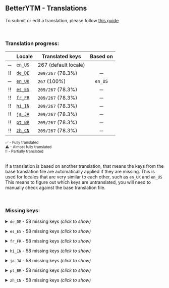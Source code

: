 <!--
  ‼️‼️‼️‼️‼️‼️‼️‼️‼️‼️‼️‼️‼️‼️‼️‼️‼️‼️‼️‼️‼️‼️‼️‼️‼️‼️‼️‼️‼️‼️‼️‼️‼️‼️‼️‼️‼️‼️‼️‼️‼️‼️‼️‼️‼️‼️‼️‼️‼️‼️‼️‼️‼️‼️‼️‼️
  ‼️‼️‼️             THIS IS A GENERATED FILE             ‼️‼️‼️
  ‼️‼️‼️ all changes will be overwritten after next build ‼️‼️‼️
  ‼️‼️‼️ only edit in `src/tools/tr-progress-template.md` ‼️‼️‼️
  ‼️‼️‼️‼️‼️‼️‼️‼️‼️‼️‼️‼️‼️‼️‼️‼️‼️‼️‼️‼️‼️‼️‼️‼️‼️‼️‼️‼️‼️‼️‼️‼️‼️‼️‼️‼️‼️‼️‼️‼️‼️‼️‼️‼️‼️‼️‼️‼️‼️‼️‼️‼️‼️‼️‼️‼️
-->



## BetterYTM - Translations
To submit or edit a translation, please follow [this guide](../../contributing.md#submitting-translations)

<br>

### Translation progress:
| &nbsp; | Locale | Translated keys | Based on |
| :----: | ------ | --------------- | :------: |
| ─ | [`en_US`](./en_US.json) | 267 (default locale) |  |
| ‼️ | [`de_DE`](./de_DE.json) | `209/267` (78.3%) | ─ |
| ─ | [`en_UK`](./en_UK.json) | `267` (100%) | `en_US` |
| ‼️ | [`es_ES`](./es_ES.json) | `209/267` (78.3%) | ─ |
| ‼️ | [`fr_FR`](./fr_FR.json) | `209/267` (78.3%) | ─ |
| ‼️ | [`hi_IN`](./hi_IN.json) | `209/267` (78.3%) | ─ |
| ‼️ | [`ja_JA`](./ja_JA.json) | `209/267` (78.3%) | ─ |
| ‼️ | [`pt_BR`](./pt_BR.json) | `209/267` (78.3%) | ─ |
| ‼️ | [`zh_CN`](./zh_CN.json) | `209/267` (78.3%) | ─ |

<sub>
✅ - Fully translated
</sub><br>
<sub>
⚠ - Almost fully translated
</sub><br>
<sub>
‼️ - Partially translated
</sub><br>

<br>

If a translation is based on another translation, that means the keys from the base translation file are automatically applied if they are missing. This is used for locales that are very similar to each other, such as `en_UK` and `en_US`  
This means to figure out which keys are untranslated, you will need to manually check against the base translation file.

<br>

### Missing keys:

<details><summary><code>de_DE</code> - 58 missing keys <i>(click to show)</i></summary><br>

| Key | English text |
| --- | ------------ |
| `export_import` | `Export/Import` |
| `click_to_reveal` | `(click to reveal)` |
| `start_import_tooltip` | `Click to import the data you pasted above` |
| `copy` | `Copy` |
| `close_tooltip` | `Click to close` |
| `new_entry` | `New entry` |
| `new_entry_tooltip` | `Click to create a new entry` |
| `remove_entry` | `Remove this entry` |
| `edit_entry` | `Edit this entry` |
| `open_lyrics_search_prompt` | `Enter the song title and artist to search for the lyrics:` |
| `auto_like_channels_dialog_title` | `Auto-liked channels` |
| `auto_like_channels_dialog_desc` | `Here you can see what channels you have set to auto-like and you can edit, enable, disable and remove them.\nYou can also manually create entries, though it's easier to just visit the channel page and click the button there.` |
| `auto_like` | `Auto-like` |
| `auto_like_button_tooltip_enabled` | `Click to disable auto-liking. Shift-click to open the management dialog.` |
| `auto_like_button_tooltip_disabled` | `Click to enable auto-liking. Shift-click to open the management dialog.` |
| `add_auto_like_channel_id_prompt` | `Enter the user ID (@Name / UC...) or full URL of the channel you want to auto-like.\nPress "cancel" to exit.` |
| `add_auto_like_channel_invalid_id` | `The entered user ID or URL is invalid.\nPlease make sure you copy only the part *just after* "/channel/" in the URL, excluding any slash before and after.\nIf it starts with @, make sure to include that too.` |
| `add_auto_like_channel_already_exists_prompt_new_name` | `A channel with that ID is already in the list.\nDo you instead want to change its name?` |
| `add_auto_like_channel_name_prompt` | `Enter the name of the channel.\nPress "cancel" to exit.` |
| `auto_like_channel_edit_name_prompt` | `Enter the new name for this channel.\nPress "cancel" to exit.` |
| `auto_like_channel_edit_id_prompt` | `Enter the new user ID (@Name / UC...) or full URL for this channel.\nPress "cancel" to exit.` |
| `auto_like_enabled_toast` | `Auto-liking enabled` |
| `auto_like_disabled_toast` | `Auto-liking disabled` |
| `auto_liked_a_channels_song` | `Liked song by %1` |
| `auto_liked_a_channels_video` | `Liked video by %1` |
| `auto_like_export_or_import_tooltip` | `Export or import your auto-liked channels` |
| `auto_like_export_import_title` | `Export/import auto-liked channels` |
| `auto_like_export_desc` | `Copy the following text to export your auto-liked channels.` |
| `auto_like_import_desc` | `Paste the auto-liked channels you want to import into the field below, then click the import button:` |
| `vote_label_likes` | `%1 likes` |
| `vote_label_dislikes` | `%1 dislikes` |
| `vote_ratio_disabled` | `Disabled` |
| `vote_ratio_green_red` | `Green and red` |
| `vote_ratio_blue_gray` | `Blue and gray` |
| `votes_format_short` | `Shortened` |
| `votes_format_full` | `Full number` |
| `feature_desc_showVotes` | `Show the amount of likes and dislikes on the currently playing song` |
| `feature_helptext_showVotes` | `This feature is powered by Return YouTube Dislike and will show the approximate amount of likes and dislikes on the currently playing song.` |
| `feature_desc_showVotesFormat` | `How should the likes and dislikes be formatted?` |
| `feature_desc_deleteFromQueueButton` | `Add a button to each song in a list to quickly remove it` |
| `feature_desc_listButtonsPlacement` | `Where should the list buttons show up?` |
| `feature_desc_autoLikeChannels` | `Automatically like all songs and videos of certain channels` |
| `feature_helpText_autoLikeChannels` | `Once enabled, you can enable this feature for certain channels by opening their page and clicking the toggle button. Afterwards, any song you play of that channel will be liked automatically.\nUse the option below to open a dialog to manage the channels.` |
| `feature_desc_autoLikeChannelToggleBtn` | `Add a button to each channel page to enable or disable auto-liking` |
| `feature_desc_autoLikePlayerBarToggleBtn` | `Add a button to the media controls to enable or disable auto-liking` |
| `feature_desc_autoLikeTimeout` | `How many seconds a song needs to play before being auto-liked` |
| `feature_desc_autoLikeShowToast` | `Show a toast notification when a song is auto-liked` |
| `feature_desc_autoLikeOpenMgmtDialog` | `Open the dialog to manage auto-liked channels` |
| `feature_btn_autoLikeOpenMgmtDialog` | `Open dialog` |
| `feature_btn_autoLikeOpenMgmtDialog_running` | `Opening...` |
| `feature_desc_initTimeout` | `How many seconds to wait for features to initialize before considering them to likely be in an errored state` |
| `feature_helptext_initTimeout` | `This is the amount of time in milliseconds that the script will wait for features to initialize before considering them to likely be in an errored state.\nThis will not affect the script's behavior in a significant way, but if one of your plugins can't initialize in time, you should try increasing this value.` |
| `feature_desc_toastDuration` | `For how many seconds custom toast notifications should be shown - 0 to disable them entirely` |
| `feature_desc_resetConfig` | `Reset all settings to their default values` |
| `feature_btn_resetConfig` | `Reset settings` |
| `feature_btn_resetConfig_running` | `Confirming...` |
| `plugin_validation_error_invalid_property-1` | `Property '%1' with value '%2' is invalid. Example value: %3` |
| `plugin_validation_error_invalid_property-n` | `Property '%1' with value '%2' is invalid. Example values: %3` |

<br></details>

<details><summary><code>es_ES</code> - 58 missing keys <i>(click to show)</i></summary><br>

| Key | English text |
| --- | ------------ |
| `export_import` | `Export/Import` |
| `click_to_reveal` | `(click to reveal)` |
| `start_import_tooltip` | `Click to import the data you pasted above` |
| `copy` | `Copy` |
| `close_tooltip` | `Click to close` |
| `new_entry` | `New entry` |
| `new_entry_tooltip` | `Click to create a new entry` |
| `remove_entry` | `Remove this entry` |
| `edit_entry` | `Edit this entry` |
| `open_lyrics_search_prompt` | `Enter the song title and artist to search for the lyrics:` |
| `auto_like_channels_dialog_title` | `Auto-liked channels` |
| `auto_like_channels_dialog_desc` | `Here you can see what channels you have set to auto-like and you can edit, enable, disable and remove them.\nYou can also manually create entries, though it's easier to just visit the channel page and click the button there.` |
| `auto_like` | `Auto-like` |
| `auto_like_button_tooltip_enabled` | `Click to disable auto-liking. Shift-click to open the management dialog.` |
| `auto_like_button_tooltip_disabled` | `Click to enable auto-liking. Shift-click to open the management dialog.` |
| `add_auto_like_channel_id_prompt` | `Enter the user ID (@Name / UC...) or full URL of the channel you want to auto-like.\nPress "cancel" to exit.` |
| `add_auto_like_channel_invalid_id` | `The entered user ID or URL is invalid.\nPlease make sure you copy only the part *just after* "/channel/" in the URL, excluding any slash before and after.\nIf it starts with @, make sure to include that too.` |
| `add_auto_like_channel_already_exists_prompt_new_name` | `A channel with that ID is already in the list.\nDo you instead want to change its name?` |
| `add_auto_like_channel_name_prompt` | `Enter the name of the channel.\nPress "cancel" to exit.` |
| `auto_like_channel_edit_name_prompt` | `Enter the new name for this channel.\nPress "cancel" to exit.` |
| `auto_like_channel_edit_id_prompt` | `Enter the new user ID (@Name / UC...) or full URL for this channel.\nPress "cancel" to exit.` |
| `auto_like_enabled_toast` | `Auto-liking enabled` |
| `auto_like_disabled_toast` | `Auto-liking disabled` |
| `auto_liked_a_channels_song` | `Liked song by %1` |
| `auto_liked_a_channels_video` | `Liked video by %1` |
| `auto_like_export_or_import_tooltip` | `Export or import your auto-liked channels` |
| `auto_like_export_import_title` | `Export/import auto-liked channels` |
| `auto_like_export_desc` | `Copy the following text to export your auto-liked channels.` |
| `auto_like_import_desc` | `Paste the auto-liked channels you want to import into the field below, then click the import button:` |
| `vote_label_likes` | `%1 likes` |
| `vote_label_dislikes` | `%1 dislikes` |
| `vote_ratio_disabled` | `Disabled` |
| `vote_ratio_green_red` | `Green and red` |
| `vote_ratio_blue_gray` | `Blue and gray` |
| `votes_format_short` | `Shortened` |
| `votes_format_full` | `Full number` |
| `feature_desc_showVotes` | `Show the amount of likes and dislikes on the currently playing song` |
| `feature_helptext_showVotes` | `This feature is powered by Return YouTube Dislike and will show the approximate amount of likes and dislikes on the currently playing song.` |
| `feature_desc_showVotesFormat` | `How should the likes and dislikes be formatted?` |
| `feature_desc_deleteFromQueueButton` | `Add a button to each song in a list to quickly remove it` |
| `feature_desc_listButtonsPlacement` | `Where should the list buttons show up?` |
| `feature_desc_autoLikeChannels` | `Automatically like all songs and videos of certain channels` |
| `feature_helpText_autoLikeChannels` | `Once enabled, you can enable this feature for certain channels by opening their page and clicking the toggle button. Afterwards, any song you play of that channel will be liked automatically.\nUse the option below to open a dialog to manage the channels.` |
| `feature_desc_autoLikeChannelToggleBtn` | `Add a button to each channel page to enable or disable auto-liking` |
| `feature_desc_autoLikePlayerBarToggleBtn` | `Add a button to the media controls to enable or disable auto-liking` |
| `feature_desc_autoLikeTimeout` | `How many seconds a song needs to play before being auto-liked` |
| `feature_desc_autoLikeShowToast` | `Show a toast notification when a song is auto-liked` |
| `feature_desc_autoLikeOpenMgmtDialog` | `Open the dialog to manage auto-liked channels` |
| `feature_btn_autoLikeOpenMgmtDialog` | `Open dialog` |
| `feature_btn_autoLikeOpenMgmtDialog_running` | `Opening...` |
| `feature_desc_initTimeout` | `How many seconds to wait for features to initialize before considering them to likely be in an errored state` |
| `feature_helptext_initTimeout` | `This is the amount of time in milliseconds that the script will wait for features to initialize before considering them to likely be in an errored state.\nThis will not affect the script's behavior in a significant way, but if one of your plugins can't initialize in time, you should try increasing this value.` |
| `feature_desc_toastDuration` | `For how many seconds custom toast notifications should be shown - 0 to disable them entirely` |
| `feature_desc_resetConfig` | `Reset all settings to their default values` |
| `feature_btn_resetConfig` | `Reset settings` |
| `feature_btn_resetConfig_running` | `Confirming...` |
| `plugin_validation_error_invalid_property-1` | `Property '%1' with value '%2' is invalid. Example value: %3` |
| `plugin_validation_error_invalid_property-n` | `Property '%1' with value '%2' is invalid. Example values: %3` |

<br></details>

<details><summary><code>fr_FR</code> - 58 missing keys <i>(click to show)</i></summary><br>

| Key | English text |
| --- | ------------ |
| `export_import` | `Export/Import` |
| `click_to_reveal` | `(click to reveal)` |
| `start_import_tooltip` | `Click to import the data you pasted above` |
| `copy` | `Copy` |
| `close_tooltip` | `Click to close` |
| `new_entry` | `New entry` |
| `new_entry_tooltip` | `Click to create a new entry` |
| `remove_entry` | `Remove this entry` |
| `edit_entry` | `Edit this entry` |
| `open_lyrics_search_prompt` | `Enter the song title and artist to search for the lyrics:` |
| `auto_like_channels_dialog_title` | `Auto-liked channels` |
| `auto_like_channels_dialog_desc` | `Here you can see what channels you have set to auto-like and you can edit, enable, disable and remove them.\nYou can also manually create entries, though it's easier to just visit the channel page and click the button there.` |
| `auto_like` | `Auto-like` |
| `auto_like_button_tooltip_enabled` | `Click to disable auto-liking. Shift-click to open the management dialog.` |
| `auto_like_button_tooltip_disabled` | `Click to enable auto-liking. Shift-click to open the management dialog.` |
| `add_auto_like_channel_id_prompt` | `Enter the user ID (@Name / UC...) or full URL of the channel you want to auto-like.\nPress "cancel" to exit.` |
| `add_auto_like_channel_invalid_id` | `The entered user ID or URL is invalid.\nPlease make sure you copy only the part *just after* "/channel/" in the URL, excluding any slash before and after.\nIf it starts with @, make sure to include that too.` |
| `add_auto_like_channel_already_exists_prompt_new_name` | `A channel with that ID is already in the list.\nDo you instead want to change its name?` |
| `add_auto_like_channel_name_prompt` | `Enter the name of the channel.\nPress "cancel" to exit.` |
| `auto_like_channel_edit_name_prompt` | `Enter the new name for this channel.\nPress "cancel" to exit.` |
| `auto_like_channel_edit_id_prompt` | `Enter the new user ID (@Name / UC...) or full URL for this channel.\nPress "cancel" to exit.` |
| `auto_like_enabled_toast` | `Auto-liking enabled` |
| `auto_like_disabled_toast` | `Auto-liking disabled` |
| `auto_liked_a_channels_song` | `Liked song by %1` |
| `auto_liked_a_channels_video` | `Liked video by %1` |
| `auto_like_export_or_import_tooltip` | `Export or import your auto-liked channels` |
| `auto_like_export_import_title` | `Export/import auto-liked channels` |
| `auto_like_export_desc` | `Copy the following text to export your auto-liked channels.` |
| `auto_like_import_desc` | `Paste the auto-liked channels you want to import into the field below, then click the import button:` |
| `vote_label_likes` | `%1 likes` |
| `vote_label_dislikes` | `%1 dislikes` |
| `vote_ratio_disabled` | `Disabled` |
| `vote_ratio_green_red` | `Green and red` |
| `vote_ratio_blue_gray` | `Blue and gray` |
| `votes_format_short` | `Shortened` |
| `votes_format_full` | `Full number` |
| `feature_desc_showVotes` | `Show the amount of likes and dislikes on the currently playing song` |
| `feature_helptext_showVotes` | `This feature is powered by Return YouTube Dislike and will show the approximate amount of likes and dislikes on the currently playing song.` |
| `feature_desc_showVotesFormat` | `How should the likes and dislikes be formatted?` |
| `feature_desc_deleteFromQueueButton` | `Add a button to each song in a list to quickly remove it` |
| `feature_desc_listButtonsPlacement` | `Where should the list buttons show up?` |
| `feature_desc_autoLikeChannels` | `Automatically like all songs and videos of certain channels` |
| `feature_helpText_autoLikeChannels` | `Once enabled, you can enable this feature for certain channels by opening their page and clicking the toggle button. Afterwards, any song you play of that channel will be liked automatically.\nUse the option below to open a dialog to manage the channels.` |
| `feature_desc_autoLikeChannelToggleBtn` | `Add a button to each channel page to enable or disable auto-liking` |
| `feature_desc_autoLikePlayerBarToggleBtn` | `Add a button to the media controls to enable or disable auto-liking` |
| `feature_desc_autoLikeTimeout` | `How many seconds a song needs to play before being auto-liked` |
| `feature_desc_autoLikeShowToast` | `Show a toast notification when a song is auto-liked` |
| `feature_desc_autoLikeOpenMgmtDialog` | `Open the dialog to manage auto-liked channels` |
| `feature_btn_autoLikeOpenMgmtDialog` | `Open dialog` |
| `feature_btn_autoLikeOpenMgmtDialog_running` | `Opening...` |
| `feature_desc_initTimeout` | `How many seconds to wait for features to initialize before considering them to likely be in an errored state` |
| `feature_helptext_initTimeout` | `This is the amount of time in milliseconds that the script will wait for features to initialize before considering them to likely be in an errored state.\nThis will not affect the script's behavior in a significant way, but if one of your plugins can't initialize in time, you should try increasing this value.` |
| `feature_desc_toastDuration` | `For how many seconds custom toast notifications should be shown - 0 to disable them entirely` |
| `feature_desc_resetConfig` | `Reset all settings to their default values` |
| `feature_btn_resetConfig` | `Reset settings` |
| `feature_btn_resetConfig_running` | `Confirming...` |
| `plugin_validation_error_invalid_property-1` | `Property '%1' with value '%2' is invalid. Example value: %3` |
| `plugin_validation_error_invalid_property-n` | `Property '%1' with value '%2' is invalid. Example values: %3` |

<br></details>

<details><summary><code>hi_IN</code> - 58 missing keys <i>(click to show)</i></summary><br>

| Key | English text |
| --- | ------------ |
| `export_import` | `Export/Import` |
| `click_to_reveal` | `(click to reveal)` |
| `start_import_tooltip` | `Click to import the data you pasted above` |
| `copy` | `Copy` |
| `close_tooltip` | `Click to close` |
| `new_entry` | `New entry` |
| `new_entry_tooltip` | `Click to create a new entry` |
| `remove_entry` | `Remove this entry` |
| `edit_entry` | `Edit this entry` |
| `open_lyrics_search_prompt` | `Enter the song title and artist to search for the lyrics:` |
| `auto_like_channels_dialog_title` | `Auto-liked channels` |
| `auto_like_channels_dialog_desc` | `Here you can see what channels you have set to auto-like and you can edit, enable, disable and remove them.\nYou can also manually create entries, though it's easier to just visit the channel page and click the button there.` |
| `auto_like` | `Auto-like` |
| `auto_like_button_tooltip_enabled` | `Click to disable auto-liking. Shift-click to open the management dialog.` |
| `auto_like_button_tooltip_disabled` | `Click to enable auto-liking. Shift-click to open the management dialog.` |
| `add_auto_like_channel_id_prompt` | `Enter the user ID (@Name / UC...) or full URL of the channel you want to auto-like.\nPress "cancel" to exit.` |
| `add_auto_like_channel_invalid_id` | `The entered user ID or URL is invalid.\nPlease make sure you copy only the part *just after* "/channel/" in the URL, excluding any slash before and after.\nIf it starts with @, make sure to include that too.` |
| `add_auto_like_channel_already_exists_prompt_new_name` | `A channel with that ID is already in the list.\nDo you instead want to change its name?` |
| `add_auto_like_channel_name_prompt` | `Enter the name of the channel.\nPress "cancel" to exit.` |
| `auto_like_channel_edit_name_prompt` | `Enter the new name for this channel.\nPress "cancel" to exit.` |
| `auto_like_channel_edit_id_prompt` | `Enter the new user ID (@Name / UC...) or full URL for this channel.\nPress "cancel" to exit.` |
| `auto_like_enabled_toast` | `Auto-liking enabled` |
| `auto_like_disabled_toast` | `Auto-liking disabled` |
| `auto_liked_a_channels_song` | `Liked song by %1` |
| `auto_liked_a_channels_video` | `Liked video by %1` |
| `auto_like_export_or_import_tooltip` | `Export or import your auto-liked channels` |
| `auto_like_export_import_title` | `Export/import auto-liked channels` |
| `auto_like_export_desc` | `Copy the following text to export your auto-liked channels.` |
| `auto_like_import_desc` | `Paste the auto-liked channels you want to import into the field below, then click the import button:` |
| `vote_label_likes` | `%1 likes` |
| `vote_label_dislikes` | `%1 dislikes` |
| `vote_ratio_disabled` | `Disabled` |
| `vote_ratio_green_red` | `Green and red` |
| `vote_ratio_blue_gray` | `Blue and gray` |
| `votes_format_short` | `Shortened` |
| `votes_format_full` | `Full number` |
| `feature_desc_showVotes` | `Show the amount of likes and dislikes on the currently playing song` |
| `feature_helptext_showVotes` | `This feature is powered by Return YouTube Dislike and will show the approximate amount of likes and dislikes on the currently playing song.` |
| `feature_desc_showVotesFormat` | `How should the likes and dislikes be formatted?` |
| `feature_desc_deleteFromQueueButton` | `Add a button to each song in a list to quickly remove it` |
| `feature_desc_listButtonsPlacement` | `Where should the list buttons show up?` |
| `feature_desc_autoLikeChannels` | `Automatically like all songs and videos of certain channels` |
| `feature_helpText_autoLikeChannels` | `Once enabled, you can enable this feature for certain channels by opening their page and clicking the toggle button. Afterwards, any song you play of that channel will be liked automatically.\nUse the option below to open a dialog to manage the channels.` |
| `feature_desc_autoLikeChannelToggleBtn` | `Add a button to each channel page to enable or disable auto-liking` |
| `feature_desc_autoLikePlayerBarToggleBtn` | `Add a button to the media controls to enable or disable auto-liking` |
| `feature_desc_autoLikeTimeout` | `How many seconds a song needs to play before being auto-liked` |
| `feature_desc_autoLikeShowToast` | `Show a toast notification when a song is auto-liked` |
| `feature_desc_autoLikeOpenMgmtDialog` | `Open the dialog to manage auto-liked channels` |
| `feature_btn_autoLikeOpenMgmtDialog` | `Open dialog` |
| `feature_btn_autoLikeOpenMgmtDialog_running` | `Opening...` |
| `feature_desc_initTimeout` | `How many seconds to wait for features to initialize before considering them to likely be in an errored state` |
| `feature_helptext_initTimeout` | `This is the amount of time in milliseconds that the script will wait for features to initialize before considering them to likely be in an errored state.\nThis will not affect the script's behavior in a significant way, but if one of your plugins can't initialize in time, you should try increasing this value.` |
| `feature_desc_toastDuration` | `For how many seconds custom toast notifications should be shown - 0 to disable them entirely` |
| `feature_desc_resetConfig` | `Reset all settings to their default values` |
| `feature_btn_resetConfig` | `Reset settings` |
| `feature_btn_resetConfig_running` | `Confirming...` |
| `plugin_validation_error_invalid_property-1` | `Property '%1' with value '%2' is invalid. Example value: %3` |
| `plugin_validation_error_invalid_property-n` | `Property '%1' with value '%2' is invalid. Example values: %3` |

<br></details>

<details><summary><code>ja_JA</code> - 58 missing keys <i>(click to show)</i></summary><br>

| Key | English text |
| --- | ------------ |
| `export_import` | `Export/Import` |
| `click_to_reveal` | `(click to reveal)` |
| `start_import_tooltip` | `Click to import the data you pasted above` |
| `copy` | `Copy` |
| `close_tooltip` | `Click to close` |
| `new_entry` | `New entry` |
| `new_entry_tooltip` | `Click to create a new entry` |
| `remove_entry` | `Remove this entry` |
| `edit_entry` | `Edit this entry` |
| `open_lyrics_search_prompt` | `Enter the song title and artist to search for the lyrics:` |
| `auto_like_channels_dialog_title` | `Auto-liked channels` |
| `auto_like_channels_dialog_desc` | `Here you can see what channels you have set to auto-like and you can edit, enable, disable and remove them.\nYou can also manually create entries, though it's easier to just visit the channel page and click the button there.` |
| `auto_like` | `Auto-like` |
| `auto_like_button_tooltip_enabled` | `Click to disable auto-liking. Shift-click to open the management dialog.` |
| `auto_like_button_tooltip_disabled` | `Click to enable auto-liking. Shift-click to open the management dialog.` |
| `add_auto_like_channel_id_prompt` | `Enter the user ID (@Name / UC...) or full URL of the channel you want to auto-like.\nPress "cancel" to exit.` |
| `add_auto_like_channel_invalid_id` | `The entered user ID or URL is invalid.\nPlease make sure you copy only the part *just after* "/channel/" in the URL, excluding any slash before and after.\nIf it starts with @, make sure to include that too.` |
| `add_auto_like_channel_already_exists_prompt_new_name` | `A channel with that ID is already in the list.\nDo you instead want to change its name?` |
| `add_auto_like_channel_name_prompt` | `Enter the name of the channel.\nPress "cancel" to exit.` |
| `auto_like_channel_edit_name_prompt` | `Enter the new name for this channel.\nPress "cancel" to exit.` |
| `auto_like_channel_edit_id_prompt` | `Enter the new user ID (@Name / UC...) or full URL for this channel.\nPress "cancel" to exit.` |
| `auto_like_enabled_toast` | `Auto-liking enabled` |
| `auto_like_disabled_toast` | `Auto-liking disabled` |
| `auto_liked_a_channels_song` | `Liked song by %1` |
| `auto_liked_a_channels_video` | `Liked video by %1` |
| `auto_like_export_or_import_tooltip` | `Export or import your auto-liked channels` |
| `auto_like_export_import_title` | `Export/import auto-liked channels` |
| `auto_like_export_desc` | `Copy the following text to export your auto-liked channels.` |
| `auto_like_import_desc` | `Paste the auto-liked channels you want to import into the field below, then click the import button:` |
| `vote_label_likes` | `%1 likes` |
| `vote_label_dislikes` | `%1 dislikes` |
| `vote_ratio_disabled` | `Disabled` |
| `vote_ratio_green_red` | `Green and red` |
| `vote_ratio_blue_gray` | `Blue and gray` |
| `votes_format_short` | `Shortened` |
| `votes_format_full` | `Full number` |
| `feature_desc_showVotes` | `Show the amount of likes and dislikes on the currently playing song` |
| `feature_helptext_showVotes` | `This feature is powered by Return YouTube Dislike and will show the approximate amount of likes and dislikes on the currently playing song.` |
| `feature_desc_showVotesFormat` | `How should the likes and dislikes be formatted?` |
| `feature_desc_deleteFromQueueButton` | `Add a button to each song in a list to quickly remove it` |
| `feature_desc_listButtonsPlacement` | `Where should the list buttons show up?` |
| `feature_desc_autoLikeChannels` | `Automatically like all songs and videos of certain channels` |
| `feature_helpText_autoLikeChannels` | `Once enabled, you can enable this feature for certain channels by opening their page and clicking the toggle button. Afterwards, any song you play of that channel will be liked automatically.\nUse the option below to open a dialog to manage the channels.` |
| `feature_desc_autoLikeChannelToggleBtn` | `Add a button to each channel page to enable or disable auto-liking` |
| `feature_desc_autoLikePlayerBarToggleBtn` | `Add a button to the media controls to enable or disable auto-liking` |
| `feature_desc_autoLikeTimeout` | `How many seconds a song needs to play before being auto-liked` |
| `feature_desc_autoLikeShowToast` | `Show a toast notification when a song is auto-liked` |
| `feature_desc_autoLikeOpenMgmtDialog` | `Open the dialog to manage auto-liked channels` |
| `feature_btn_autoLikeOpenMgmtDialog` | `Open dialog` |
| `feature_btn_autoLikeOpenMgmtDialog_running` | `Opening...` |
| `feature_desc_initTimeout` | `How many seconds to wait for features to initialize before considering them to likely be in an errored state` |
| `feature_helptext_initTimeout` | `This is the amount of time in milliseconds that the script will wait for features to initialize before considering them to likely be in an errored state.\nThis will not affect the script's behavior in a significant way, but if one of your plugins can't initialize in time, you should try increasing this value.` |
| `feature_desc_toastDuration` | `For how many seconds custom toast notifications should be shown - 0 to disable them entirely` |
| `feature_desc_resetConfig` | `Reset all settings to their default values` |
| `feature_btn_resetConfig` | `Reset settings` |
| `feature_btn_resetConfig_running` | `Confirming...` |
| `plugin_validation_error_invalid_property-1` | `Property '%1' with value '%2' is invalid. Example value: %3` |
| `plugin_validation_error_invalid_property-n` | `Property '%1' with value '%2' is invalid. Example values: %3` |

<br></details>

<details><summary><code>pt_BR</code> - 58 missing keys <i>(click to show)</i></summary><br>

| Key | English text |
| --- | ------------ |
| `export_import` | `Export/Import` |
| `click_to_reveal` | `(click to reveal)` |
| `start_import_tooltip` | `Click to import the data you pasted above` |
| `copy` | `Copy` |
| `close_tooltip` | `Click to close` |
| `new_entry` | `New entry` |
| `new_entry_tooltip` | `Click to create a new entry` |
| `remove_entry` | `Remove this entry` |
| `edit_entry` | `Edit this entry` |
| `open_lyrics_search_prompt` | `Enter the song title and artist to search for the lyrics:` |
| `auto_like_channels_dialog_title` | `Auto-liked channels` |
| `auto_like_channels_dialog_desc` | `Here you can see what channels you have set to auto-like and you can edit, enable, disable and remove them.\nYou can also manually create entries, though it's easier to just visit the channel page and click the button there.` |
| `auto_like` | `Auto-like` |
| `auto_like_button_tooltip_enabled` | `Click to disable auto-liking. Shift-click to open the management dialog.` |
| `auto_like_button_tooltip_disabled` | `Click to enable auto-liking. Shift-click to open the management dialog.` |
| `add_auto_like_channel_id_prompt` | `Enter the user ID (@Name / UC...) or full URL of the channel you want to auto-like.\nPress "cancel" to exit.` |
| `add_auto_like_channel_invalid_id` | `The entered user ID or URL is invalid.\nPlease make sure you copy only the part *just after* "/channel/" in the URL, excluding any slash before and after.\nIf it starts with @, make sure to include that too.` |
| `add_auto_like_channel_already_exists_prompt_new_name` | `A channel with that ID is already in the list.\nDo you instead want to change its name?` |
| `add_auto_like_channel_name_prompt` | `Enter the name of the channel.\nPress "cancel" to exit.` |
| `auto_like_channel_edit_name_prompt` | `Enter the new name for this channel.\nPress "cancel" to exit.` |
| `auto_like_channel_edit_id_prompt` | `Enter the new user ID (@Name / UC...) or full URL for this channel.\nPress "cancel" to exit.` |
| `auto_like_enabled_toast` | `Auto-liking enabled` |
| `auto_like_disabled_toast` | `Auto-liking disabled` |
| `auto_liked_a_channels_song` | `Liked song by %1` |
| `auto_liked_a_channels_video` | `Liked video by %1` |
| `auto_like_export_or_import_tooltip` | `Export or import your auto-liked channels` |
| `auto_like_export_import_title` | `Export/import auto-liked channels` |
| `auto_like_export_desc` | `Copy the following text to export your auto-liked channels.` |
| `auto_like_import_desc` | `Paste the auto-liked channels you want to import into the field below, then click the import button:` |
| `vote_label_likes` | `%1 likes` |
| `vote_label_dislikes` | `%1 dislikes` |
| `vote_ratio_disabled` | `Disabled` |
| `vote_ratio_green_red` | `Green and red` |
| `vote_ratio_blue_gray` | `Blue and gray` |
| `votes_format_short` | `Shortened` |
| `votes_format_full` | `Full number` |
| `feature_desc_showVotes` | `Show the amount of likes and dislikes on the currently playing song` |
| `feature_helptext_showVotes` | `This feature is powered by Return YouTube Dislike and will show the approximate amount of likes and dislikes on the currently playing song.` |
| `feature_desc_showVotesFormat` | `How should the likes and dislikes be formatted?` |
| `feature_desc_deleteFromQueueButton` | `Add a button to each song in a list to quickly remove it` |
| `feature_desc_listButtonsPlacement` | `Where should the list buttons show up?` |
| `feature_desc_autoLikeChannels` | `Automatically like all songs and videos of certain channels` |
| `feature_helpText_autoLikeChannels` | `Once enabled, you can enable this feature for certain channels by opening their page and clicking the toggle button. Afterwards, any song you play of that channel will be liked automatically.\nUse the option below to open a dialog to manage the channels.` |
| `feature_desc_autoLikeChannelToggleBtn` | `Add a button to each channel page to enable or disable auto-liking` |
| `feature_desc_autoLikePlayerBarToggleBtn` | `Add a button to the media controls to enable or disable auto-liking` |
| `feature_desc_autoLikeTimeout` | `How many seconds a song needs to play before being auto-liked` |
| `feature_desc_autoLikeShowToast` | `Show a toast notification when a song is auto-liked` |
| `feature_desc_autoLikeOpenMgmtDialog` | `Open the dialog to manage auto-liked channels` |
| `feature_btn_autoLikeOpenMgmtDialog` | `Open dialog` |
| `feature_btn_autoLikeOpenMgmtDialog_running` | `Opening...` |
| `feature_desc_initTimeout` | `How many seconds to wait for features to initialize before considering them to likely be in an errored state` |
| `feature_helptext_initTimeout` | `This is the amount of time in milliseconds that the script will wait for features to initialize before considering them to likely be in an errored state.\nThis will not affect the script's behavior in a significant way, but if one of your plugins can't initialize in time, you should try increasing this value.` |
| `feature_desc_toastDuration` | `For how many seconds custom toast notifications should be shown - 0 to disable them entirely` |
| `feature_desc_resetConfig` | `Reset all settings to their default values` |
| `feature_btn_resetConfig` | `Reset settings` |
| `feature_btn_resetConfig_running` | `Confirming...` |
| `plugin_validation_error_invalid_property-1` | `Property '%1' with value '%2' is invalid. Example value: %3` |
| `plugin_validation_error_invalid_property-n` | `Property '%1' with value '%2' is invalid. Example values: %3` |

<br></details>

<details><summary><code>zh_CN</code> - 58 missing keys <i>(click to show)</i></summary><br>

| Key | English text |
| --- | ------------ |
| `export_import` | `Export/Import` |
| `click_to_reveal` | `(click to reveal)` |
| `start_import_tooltip` | `Click to import the data you pasted above` |
| `copy` | `Copy` |
| `close_tooltip` | `Click to close` |
| `new_entry` | `New entry` |
| `new_entry_tooltip` | `Click to create a new entry` |
| `remove_entry` | `Remove this entry` |
| `edit_entry` | `Edit this entry` |
| `open_lyrics_search_prompt` | `Enter the song title and artist to search for the lyrics:` |
| `auto_like_channels_dialog_title` | `Auto-liked channels` |
| `auto_like_channels_dialog_desc` | `Here you can see what channels you have set to auto-like and you can edit, enable, disable and remove them.\nYou can also manually create entries, though it's easier to just visit the channel page and click the button there.` |
| `auto_like` | `Auto-like` |
| `auto_like_button_tooltip_enabled` | `Click to disable auto-liking. Shift-click to open the management dialog.` |
| `auto_like_button_tooltip_disabled` | `Click to enable auto-liking. Shift-click to open the management dialog.` |
| `add_auto_like_channel_id_prompt` | `Enter the user ID (@Name / UC...) or full URL of the channel you want to auto-like.\nPress "cancel" to exit.` |
| `add_auto_like_channel_invalid_id` | `The entered user ID or URL is invalid.\nPlease make sure you copy only the part *just after* "/channel/" in the URL, excluding any slash before and after.\nIf it starts with @, make sure to include that too.` |
| `add_auto_like_channel_already_exists_prompt_new_name` | `A channel with that ID is already in the list.\nDo you instead want to change its name?` |
| `add_auto_like_channel_name_prompt` | `Enter the name of the channel.\nPress "cancel" to exit.` |
| `auto_like_channel_edit_name_prompt` | `Enter the new name for this channel.\nPress "cancel" to exit.` |
| `auto_like_channel_edit_id_prompt` | `Enter the new user ID (@Name / UC...) or full URL for this channel.\nPress "cancel" to exit.` |
| `auto_like_enabled_toast` | `Auto-liking enabled` |
| `auto_like_disabled_toast` | `Auto-liking disabled` |
| `auto_liked_a_channels_song` | `Liked song by %1` |
| `auto_liked_a_channels_video` | `Liked video by %1` |
| `auto_like_export_or_import_tooltip` | `Export or import your auto-liked channels` |
| `auto_like_export_import_title` | `Export/import auto-liked channels` |
| `auto_like_export_desc` | `Copy the following text to export your auto-liked channels.` |
| `auto_like_import_desc` | `Paste the auto-liked channels you want to import into the field below, then click the import button:` |
| `vote_label_likes` | `%1 likes` |
| `vote_label_dislikes` | `%1 dislikes` |
| `vote_ratio_disabled` | `Disabled` |
| `vote_ratio_green_red` | `Green and red` |
| `vote_ratio_blue_gray` | `Blue and gray` |
| `votes_format_short` | `Shortened` |
| `votes_format_full` | `Full number` |
| `feature_desc_showVotes` | `Show the amount of likes and dislikes on the currently playing song` |
| `feature_helptext_showVotes` | `This feature is powered by Return YouTube Dislike and will show the approximate amount of likes and dislikes on the currently playing song.` |
| `feature_desc_showVotesFormat` | `How should the likes and dislikes be formatted?` |
| `feature_desc_deleteFromQueueButton` | `Add a button to each song in a list to quickly remove it` |
| `feature_desc_listButtonsPlacement` | `Where should the list buttons show up?` |
| `feature_desc_autoLikeChannels` | `Automatically like all songs and videos of certain channels` |
| `feature_helpText_autoLikeChannels` | `Once enabled, you can enable this feature for certain channels by opening their page and clicking the toggle button. Afterwards, any song you play of that channel will be liked automatically.\nUse the option below to open a dialog to manage the channels.` |
| `feature_desc_autoLikeChannelToggleBtn` | `Add a button to each channel page to enable or disable auto-liking` |
| `feature_desc_autoLikePlayerBarToggleBtn` | `Add a button to the media controls to enable or disable auto-liking` |
| `feature_desc_autoLikeTimeout` | `How many seconds a song needs to play before being auto-liked` |
| `feature_desc_autoLikeShowToast` | `Show a toast notification when a song is auto-liked` |
| `feature_desc_autoLikeOpenMgmtDialog` | `Open the dialog to manage auto-liked channels` |
| `feature_btn_autoLikeOpenMgmtDialog` | `Open dialog` |
| `feature_btn_autoLikeOpenMgmtDialog_running` | `Opening...` |
| `feature_desc_initTimeout` | `How many seconds to wait for features to initialize before considering them to likely be in an errored state` |
| `feature_helptext_initTimeout` | `This is the amount of time in milliseconds that the script will wait for features to initialize before considering them to likely be in an errored state.\nThis will not affect the script's behavior in a significant way, but if one of your plugins can't initialize in time, you should try increasing this value.` |
| `feature_desc_toastDuration` | `For how many seconds custom toast notifications should be shown - 0 to disable them entirely` |
| `feature_desc_resetConfig` | `Reset all settings to their default values` |
| `feature_btn_resetConfig` | `Reset settings` |
| `feature_btn_resetConfig_running` | `Confirming...` |
| `plugin_validation_error_invalid_property-1` | `Property '%1' with value '%2' is invalid. Example value: %3` |
| `plugin_validation_error_invalid_property-n` | `Property '%1' with value '%2' is invalid. Example values: %3` |

<br></details>
